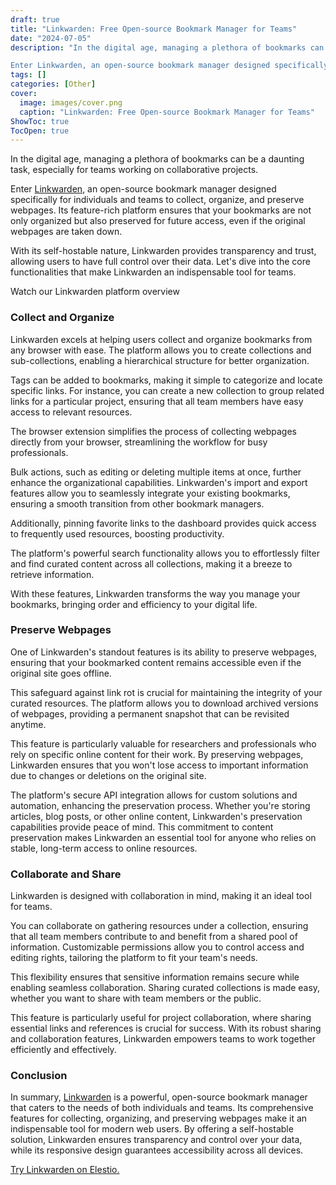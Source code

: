 ```yaml
---
draft: true
title: "Linkwarden: Free Open-source Bookmark Manager for Teams"
date: "2024-07-05"
description: "In the digital age, managing a plethora of bookmarks can be a daunting task, especially for teams working on collaborative projects.

Enter Linkwarden, an open-source bookmark manager designed specifically for individuals and teams to collect, organize, and preserve webpages. Its feature-rich platform ensures that your bookmarks are not only organized"
tags: []
categories: [Other]
cover:
  image: images/cover.png
  caption: "Linkwarden: Free Open-source Bookmark Manager for Teams"
ShowToc: true
TocOpen: true
---
```



In the digital age, managing a plethora of bookmarks can be a daunting task, especially for teams working on collaborative projects. 

Enter [Linkwarden](https://elest.io/open-source/linkwarden?ref=blog.elest.io), an open\-source bookmark manager designed specifically for individuals and teams to collect, organize, and preserve webpages. Its feature\-rich platform ensures that your bookmarks are not only organized but also preserved for future access, even if the original webpages are taken down. 

With its self\-hostable nature, Linkwarden provides transparency and trust, allowing users to have full control over their data. Let's dive into the core functionalities that make Linkwarden an indispensable tool for teams.



Watch our Linkwarden platform overview



### Collect and Organize

Linkwarden excels at helping users collect and organize bookmarks from any browser with ease. The platform allows you to create collections and sub\-collections, enabling a hierarchical structure for better organization. 

Tags can be added to bookmarks, making it simple to categorize and locate specific links. For instance, you can create a new collection to group related links for a particular project, ensuring that all team members have easy access to relevant resources. 

The browser extension simplifies the process of collecting webpages directly from your browser, streamlining the workflow for busy professionals. 

Bulk actions, such as editing or deleting multiple items at once, further enhance the organizational capabilities. Linkwarden's import and export features allow you to seamlessly integrate your existing bookmarks, ensuring a smooth transition from other bookmark managers. 

Additionally, pinning favorite links to the dashboard provides quick access to frequently used resources, boosting productivity. 

The platform's powerful search functionality allows you to effortlessly filter and find curated content across all collections, making it a breeze to retrieve information. 

With these features, Linkwarden transforms the way you manage your bookmarks, bringing order and efficiency to your digital life.

### Preserve Webpages

One of Linkwarden's standout features is its ability to preserve webpages, ensuring that your bookmarked content remains accessible even if the original site goes offline. 

This safeguard against link rot is crucial for maintaining the integrity of your curated resources. The platform allows you to download archived versions of webpages, providing a permanent snapshot that can be revisited anytime.

This feature is particularly valuable for researchers and professionals who rely on specific online content for their work. By preserving webpages, Linkwarden ensures that you won't lose access to important information due to changes or deletions on the original site.

The platform's secure API integration allows for custom solutions and automation, enhancing the preservation process. Whether you're storing articles, blog posts, or other online content, Linkwarden's preservation capabilities provide peace of mind. This commitment to content preservation makes Linkwarden an essential tool for anyone who relies on stable, long\-term access to online resources.

### Collaborate and Share

Linkwarden is designed with collaboration in mind, making it an ideal tool for teams. 

You can collaborate on gathering resources under a collection, ensuring that all team members contribute to and benefit from a shared pool of information. Customizable permissions allow you to control access and editing rights, tailoring the platform to fit your team's needs. 

This flexibility ensures that sensitive information remains secure while enabling seamless collaboration. Sharing curated collections is made easy, whether you want to share with team members or the public. 

This feature is particularly useful for project collaboration, where sharing essential links and references is crucial for success. With its robust sharing and collaboration features, Linkwarden empowers teams to work together efficiently and effectively.

### Conclusion

In summary, [Linkwarden](https://elest.io/open-source/linkwarden?ref=blog.elest.io) is a powerful, open\-source bookmark manager that caters to the needs of both individuals and teams. Its comprehensive features for collecting, organizing, and preserving webpages make it an indispensable tool for modern web users. By offering a self\-hostable solution, Linkwarden ensures transparency and control over your data, while its responsive design guarantees accessibility across all devices. 

[Try Linkwarden on Elestio.](https://elest.io/open-source/linkwarden?ref=blog.elest.io)



